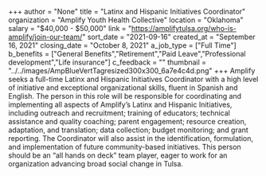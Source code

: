 +++
author = "None"
title = "Latinx and Hispanic Initiatives Coordinator"
organization = "Amplify Youth Health Collective"
location = "Oklahoma"
salary = "$40,000 - $50,000"
link = "https://amplifytulsa.org/who-is-amplify/join-our-team/"
sort_date = "2021-09-16"
created_at = "September 16, 2021"
closing_date = "October 8, 2021"
a_job_type = ["Full Time"]
b_benefits = ["General Benefits","Retirement","Paid Leave","Professional development","Life insurance"]
c_feedback = ""
thumbnail = "../../images/AmpBlueVertTagresized300x300_6a7e4c4d.png"
+++
Amplify seeks a full-time Latinx and Hispanic Initiatives Coordinator with a high level of initiative and exceptional organizational skills, fluent in Spanish and English. The person in this role will be responsible for coordinating and implementing all aspects of Amplify’s Latinx and Hispanic Initiatives, including outreach and recruitment; training of educators; technical assistance and quality coaching; parent engagement; resource creation, adaptation, and translation; data collection; budget monitoring; and grant reporting. The Coordinator will also assist in the identification, formulation, and implementation of future community-based initiatives. This person should be an “all hands on deck” team player, eager to work for an organization advancing broad social change in Tulsa.